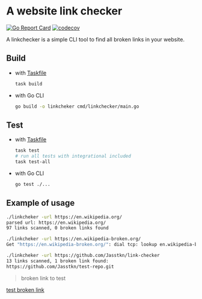 # A website link checker

[![Go Report Card](https://goreportcard.com/badge/github.com/Jasstkn/link-checker)](https://goreportcard.com/report/github.com/Jasstkn/link-checker)
[![codecov](https://codecov.io/gh/Jasstkn/link-checker/branch/master/graph/badge.svg?token=Q95TYDZXJP)](https://codecov.io/gh/Jasstkn/link-checker)

A linkchecker is a simple CLI tool to find all broken links in your website.

## Build

- with [Taskfile][1]

    ```bash
    task build
    ```

- with Go CLI

    ```bash
    go build -o linkcheker cmd/linkchecker/main.go
    ```

## Test

- with [Taskfile][1]

    ```bash
    task test
    # run all tests with integrational included
    task test-all
    ```

- with Go CLI

    ```bash
    go test ./...
    ```

## Example of usage

```bash
./linkcheker -url https://en.wikipedia.org/
parsed url: https://en.wikipedia.org/
97 links scanned, 0 broken links found

./linkcheker -url https://en.wikipedia-broken.org/
Get "https://en.wikipedia-broken.org/": dial tcp: lookup en.wikipedia-broken.org: no such host

./linkcheker -url https://github.com/Jasstkn/link-checker
13 links scanned, 1 broken link found:
https://github.com/Jasstkn/test-repo.git
```

[1]: https://taskfile.dev/

> broken link to test

<a href="https://github.com/Jasstkn/test-repo.git">test broken link</a>
